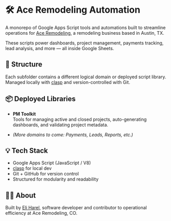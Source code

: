 # 🛠️ Ace Remodeling Automation

A monorepo of Google Apps Script tools and automations built to streamline operations for [Ace Remodeling](https://aceremodelingtx.com/), a remodeling business based in Austin, TX.

These scripts power dashboards, project management, payments tracking, lead analysis, and more — all inside Google Sheets.

## 📁 Structure

Each subfolder contains a different logical domain or deployed script library. Managed locally with [clasp](https://github.com/google/clasp) and version-controlled with Git.

## 📦 Deployed Libraries

- **PM Toolkit**  
  Tools for managing active and closed projects, auto-generating dashboards, and validating project metadata.

- _(More domains to come: Payments, Leads, Reports, etc.)_

## 💡 Tech Stack

- Google Apps Script (JavaScript / V8)
- [clasp](https://github.com/google/clasp) for local dev
- Git + GitHub for version control
- Structured for modularity and readability

## 🙋‍♂️ About

Built by [Eli Harel](https://eliharel.vercel.app), software developer and contributor to operational efficiency at Ace Remodeling, CO.
